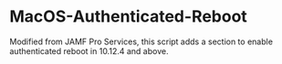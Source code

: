 # MacOS-Authenticated-Reboot
Modified from JAMF Pro Services, this script adds a section to enable authenticated reboot in 10.12.4 and above.
